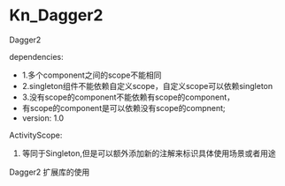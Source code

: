 # Kn_Dagger2
Dagger2

dependencies:
 * 1.多个component之间的scope不能相同
 * 2.singleton组件不能依赖自定义scope，自定义scope可以依赖singleton
 * 3.没有scope的component不能依赖有scope的component，
 *   有scope的component是可以依赖没有scope的compnent;
 *    version: 1.0

 ActivityScope:
 1. 等同于Singleton,但是可以额外添加新的注解来标识具体使用场景或者用途


Dagger2 扩展库的使用